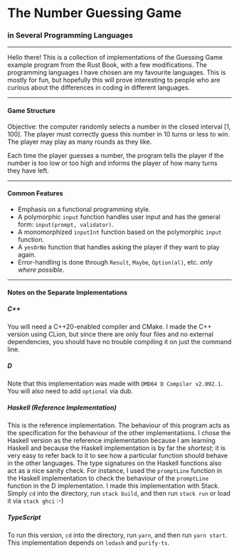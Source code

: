 # The Number Guessing Game
### in Several Programming Languages
---
Hello there! This is a collection of implementations of the Guessing Game example program from the Rust Book, with a few modifications. The programming languages I have chosen are my favourite languages.
This is mostly for fun, but hopefully this will prove interesting to people who are curious about the differences in coding in different languages.

---
#### Game Structure
Objective: the computer randomly selects a number in the closed interval [1, 100]. The player must correctly guess this number in 10 turns or less to win. The player may play as many rounds as they like.

Each time the player guesses a number, the program tells the player if the number is too low or too high and informs the player of how many turns they have left.

---
#### Common Features
* Emphasis on a functional programming style.
* A polymorphic `input` function handles user input and has the general form: `input(prompt, validator)`.
* A monomorphized `inputInt` function based on the polymorphic `input` function.
* A `yesOrNo` function that handles asking the player if they want to play again.
* Error-handling is done through `Result`, `Maybe`, `Option(al)`, etc. *only where possible*.

---
#### Notes on the Separate Implementations
##### C++
You will need a C++20-enabled compiler and CMake. I made the C++ version using CLion, but since there are only four files and no external dependencies, you should have no trouble compiling it on just the command line.

##### D
Note that this implementation was made with `DMD64 D Compiler v2.092.1`. You will also need to add `optional` via dub.

##### Haskell (Reference Implementation)
This is the reference implementation. The behaviour of this program acts as the specification for the behaviour of the other implementations. 
I chose the Haskell version as the reference implementation because I am learning Haskell and because the Haskell implementation is by far the *shortest*; it is very easy to refer back to it to see how a particular function should behave in the other languages. The type signatures on the Haskell functions also act as a nice sanity check. For instance, I used the `promptLine` function in the Haskell implementation to check the behaviour of the `promptLine` function in the D implementation.
I made this implementation with Stack. Simply `cd` into the directory, run `stack build`, and then run `stack run` or load it via `stack ghci` :-)

##### TypeScript
To run this version, `cd` into the directory, run `yarn`, and then run `yarn start`.
This implementation depends on `lodash` and `purify-ts`.